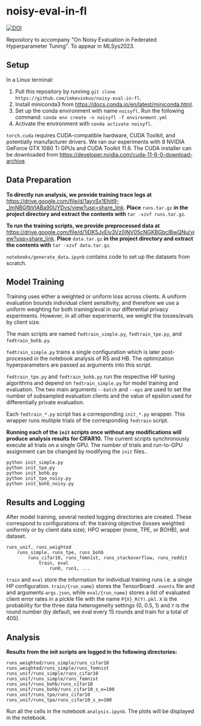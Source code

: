 # noisy-eval-in-fl
[![DOI](https://zenodo.org/badge/539070342.svg)](https://zenodo.org/badge/latestdoi/539070342)

Repository to accompany "On Noisy Evaluation in Federated Hyperparameter Tuning". To appear in MLSys2023.


## Setup

In a Linux terminal:
1. Pull this repository by running `git clone https://github.com/imkevinkuo/noisy-eval-in-fl`.
2. Install miniconda3 from https://docs.conda.io/en/latest/miniconda.html.
3. Set up the conda environment with name `noisyfl`. Run the following command:
```conda env create -n noisyfl -f environment.yml```
4. Activate the environment with `conda activate noisyfl`.

`torch.cuda` requires CUDA-compatible hardware, CUDA Toolkit, and potentially manufacturer drivers. We ran our experiments with 8 NVIDIA GeForce GTX 1080 Ti GPUs and CUDA Toolkit 11.6. The CUDA installer can be downloaded from https://developer.nvidia.com/cuda-11-6-0-download-archive.

## Data Preparation

**To directly run analysis, we provide training trace logs at** https://drive.google.com/file/d/1ayvSx1EhIt9-_ImNBGfbVlABa90UYDvs/view?usp=share_link. **Place** `runs.tar.gz` **in the project directory and extract the contents with** `tar -xzvf runs.tar.gz`. 

**To run the training scripts, we provide preprocessed data at** https://drive.google.com/file/d/1iDK5JvEiv3Vz0jNV05cNGKBGbclBwQNu/view?usp=share_link. **Place** `data.tar.gz` **in the project directory and extract the contents with** `tar -xzvf data.tar.gz`.

`notebooks/generate_data.ipynb` contains code to set up the datasets from scratch.

## Model Training

Training uses either a weighted or uniform loss across clients. A uniform evaluation bounds individual client sensitivity, and therefore we use a uniform weighting for both training/eval in our differential privacy experiments. However, in all other experiments, we weight the losses/evals by client size.

The main scripts are named `fedtrain_simple.py`, `fedtrain_tpe.py`, and `fedtrain_bohb.py`.

`fedtrain_simple.py` trains a single configuration which is later post-processed in the notebook analysis of RS and HB. The optimization hyperparameters are passed as arguments into this script.

`fedtrain_tpe.py` and `fedtrain_bohb.py` run the respective HP tuning algorithms and depend on `fedtrain_simple.py` for model training and evaluation. The two main arguments `--batch` and `--eps` are used to set the number of subsampled evaluation clients and the value of epsilon used for differentially private evaluation.

Each `fedtrain_*.py` script has a corresponding `init_*.py` wrapper. This wrapper runs multiple trials of the corresponding `fedtrain` script. 

**Running each of the `init` scripts once without any modifications will produce analysis results for CIFAR10.** The current scripts synchronously execute all trials on a single GPU. The number of trials and run-to-GPU assignment can be changed by modifying the `init` files..

```
python init_simple.py
python init_tpe.py
python init_bohb.py
python init_tpe_noisy.py
python init_bohb_noisy.py
```
## Results and Logging

After model training, several nested logging directories are created. These correspond to configurations of: the training objective (losses weighted uniformly or by client data size), HPO wrapper (none, TPE, or BOHB), and dataset.
```
runs_unif, runs_weighted
    runs_simple, runs_tpe, runs_bohb
        runs_cifar10, runs_femnist, runs_stackoverflow, runs_reddit
            train, eval
                run0, run1, ...
```

`train` and `eval` store the information for individual training runs i.e. a single HP configuration. `train/{run_name}` stores the TensorBoard `.events` file and and arguments `args.json`, while `eval/{run_name}` stores a list of evaluated client error rates in a pickle file with the name `P{X}_R(Y).pkl`. `X` is the probability for the three data heterogeneity settings (0, 0.5, 1) and `Y` is the round number (by default, we eval every 15 rounds and train for a total of 405).



## Analysis

**Results from the init scripts are logged in the following directories:**

```
runs_weighted/runs_simple/runs_cifar10
runs_weighted/runs_simple/runs_femnist
runs_unif/runs_simple/runs_cifar10
runs_unif/runs_simple/runs_femnist
runs_unif/runs_bohb/runs_cifar10
runs_unif/runs_bohb/runs_cifar10_s_e=100
runs_unif/runs_tpe/runs_cifar10
runs_unif/runs_tpe/runs_cifar10_s_e=100
```

Run all the cells in the notebook `analysis.ipynb`. The plots will be displayed in the notebook.
